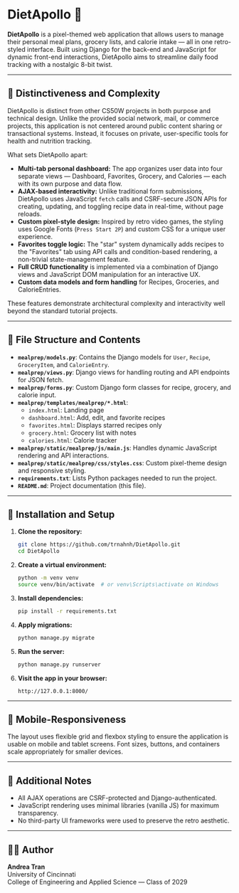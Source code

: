 # DietApollo 🍱

**DietApollo** is a pixel-themed web application that allows users to manage their personal meal plans, grocery lists, and calorie intake — all in one retro-styled interface. Built using Django for the back-end and JavaScript for dynamic front-end interactions, DietApollo aims to streamline daily food tracking with a nostalgic 8-bit twist.

---

## 🚀 Distinctiveness and Complexity

DietApollo is distinct from other CS50W projects in both purpose and technical design. Unlike the provided social network, mail, or commerce projects, this application is not centered around public content sharing or transactional systems. Instead, it focuses on private, user-specific tools for health and nutrition tracking.

What sets DietApollo apart:
- **Multi-tab personal dashboard:** The app organizes user data into four separate views — Dashboard, Favorites, Grocery, and Calories — each with its own purpose and data flow.
- **AJAX-based interactivity:** Unlike traditional form submissions, DietApollo uses JavaScript `fetch` calls and CSRF-secure JSON APIs for creating, updating, and toggling recipe data in real-time, without page reloads.
- **Custom pixel-style design:** Inspired by retro video games, the styling uses Google Fonts (`Press Start 2P`) and custom CSS for a unique user experience.
- **Favorites toggle logic:** The "star" system dynamically adds recipes to the "Favorites" tab using API calls and condition-based rendering, a non-trivial state-management feature.
- **Full CRUD functionality** is implemented via a combination of Django views and JavaScript DOM manipulation for an interactive UX.
- **Custom data models and form handling** for Recipes, Groceries, and CalorieEntries.

These features demonstrate architectural complexity and interactivity well beyond the standard tutorial projects.

---

## 📁 File Structure and Contents

- **`mealprep/models.py`**: Contains the Django models for `User`, `Recipe`, `GroceryItem`, and `CalorieEntry`.
- **`mealprep/views.py`**: Django views for handling routing and API endpoints for JSON fetch.
- **`mealprep/forms.py`**: Custom Django form classes for recipe, grocery, and calorie input.
- **`mealprep/templates/mealprep/*.html`**:
  - `index.html`: Landing page
  - `dashboard.html`: Add, edit, and favorite recipes
  - `favorites.html`: Displays starred recipes only
  - `grocery.html`: Grocery list with notes
  - `calories.html`: Calorie tracker
- **`mealprep/static/mealprep/js/main.js`**: Handles dynamic JavaScript rendering and API interactions.
- **`mealprep/static/mealprep/css/styles.css`**: Custom pixel-theme design and responsive styling.
- **`requirements.txt`**: Lists Python packages needed to run the project.
- **`README.md`**: Project documentation (this file).

---

## 🔧 Installation and Setup

1. **Clone the repository:**
   ```bash
   git clone https://github.com/trnahnh/DietApollo.git
   cd DietApollo
   ```

2. **Create a virtual environment:**
   ```bash
   python -m venv venv
   source venv/bin/activate  # or venv\Scripts\activate on Windows
   ```

3. **Install dependencies:**
   ```bash
   pip install -r requirements.txt
   ```

4. **Apply migrations:**
   ```bash
   python manage.py migrate
   ```

5. **Run the server:**
   ```bash
   python manage.py runserver
   ```

6. **Visit the app in your browser:**
   ```
   http://127.0.0.1:8000/
   ```

---

## 📱 Mobile-Responsiveness

The layout uses flexible grid and flexbox styling to ensure the application is usable on mobile and tablet screens. Font sizes, buttons, and containers scale appropriately for smaller devices.

---

## 📌 Additional Notes

- All AJAX operations are CSRF-protected and Django-authenticated.
- JavaScript rendering uses minimal libraries (vanilla JS) for maximum transparency.
- No third-party UI frameworks were used to preserve the retro aesthetic.

---

## 👩‍💻 Author

**Andrea Tran**  
University of Cincinnati  
College of Engineering and Applied Science — Class of 2029